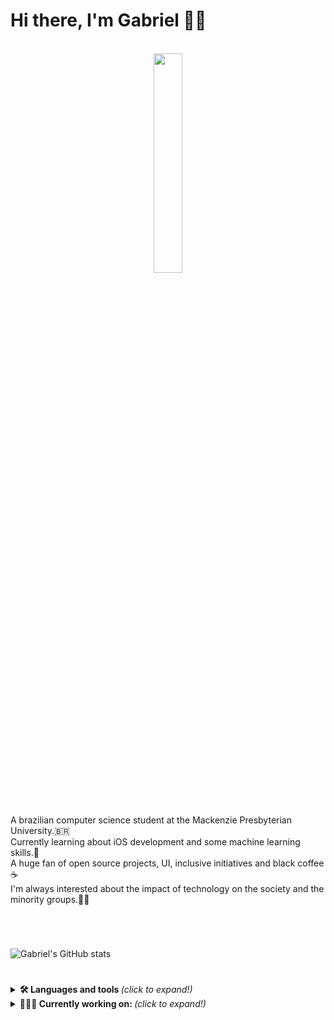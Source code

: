 # Hi there, I'm Gabriel 👋🏾
<p align="center">
<br>
<img src="https://media.giphy.com/media/MeJgB3yMMwIaHmKD4z/giphy.gif" width="30%">
  </p>
<br><br>
A brazilian computer science student at the Mackenzie Presbyterian University.🇧🇷 <br>
Currently learning about iOS development and some machine learning skills.🤖<br>
A huge fan of open source projects, UI, inclusive initiatives and black coffee ☕️ <br>
I'm always interested about the impact of technology on the society and the minority groups.✊🏾


#
<br>

![Gabriel's GitHub stats](https://github-readme-stats.vercel.app/api?username=batistagc&show_icons=true&theme=radical)

#
<details> 
  <summary>  <b> 🛠 Languages and tools </b> <i>(click to expand!)</i> </summary>
  
  ![Image of python badge](https://img.shields.io/badge/Python-3776AB?style=for-the-badge&logo=python&logoColor=white)
  ![Image of C badge](https://img.shields.io/badge/C-00599C?style=for-the-badge&logo=c&logoColor=white)
  ![Image of C++ badge](https://img.shields.io/badge/C%2B%2B-00599C?style=for-the-badge&logo=c%2B%2B&logoColor=white)
  ![Image of HTML badge](https://img.shields.io/badge/HTML5-E34F26?style=for-the-badge&logo=html5&logoColor=white)
  ![Image of CSS badge](https://img.shields.io/badge/CSS3-1572B6?style=for-the-badge&logo=css3&logoColor=white)
  ![Image of Swift badge](https://img.shields.io/badge/Swift-FA7343?style=for-the-badge&logo=swift&logoColor=white)
  
  
  [![Top Langs](https://github-readme-stats.vercel.app/api/top-langs/?username=batistagc&layout=compact)](https://github.com/batistagc/github-readme-stats)
   
 </details>
 
 <details>
  <summary> <b> 👨🏾‍💻 Currently working on:  </b> <i>(click to expand!)</i> </summary>
  
  <br>
   This is going to be hidden.
 </details>
 

<!--
**batistagc/batistagc** is a ✨ _special_ ✨ repository because its `README.md` (this file) appears on your GitHub profile.

Here are some ideas to get you started:

- 🔭 I’m currently working on ...
- 🌱 I’m currently learning ...
- 👯 I’m looking to collaborate on ...
- 🤔 I’m looking for help with ...
- 💬 Ask me about ...
- 📫 How to reach me: ...
- 😄 Pronouns: ...
- ⚡ Fun fact: ...
-->
